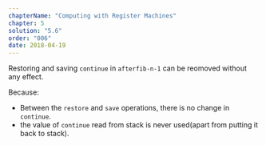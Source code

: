 ```yaml
---
chapterName: "Computing with Register Machines"
chapter: 5
solution: "5.6"
order: "006"
date: 2018-04-19 
---
```


Restoring and saving `continue` in `afterfib-n-1` can be reomoved without any effect. 

Because:

- Between the `restore` and `save` operations, there is no change in `continue`.
- the value of `continue` read from stack is never used(apart from putting it back to stack).
